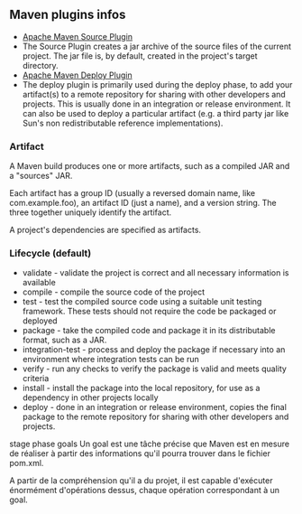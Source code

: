 ## Maven plugins infos
  * [Apache Maven Source Plugin](https://maven.apache.org/plugins/maven-source-plugin/)
   * The Source Plugin creates a jar archive of the source files of the current project. The jar file is, by default, created in the project's target directory.
  * [Apache Maven Deploy Plugin]( https://maven.apache.org/plugins/maven-deploy-plugin/) 
   * The deploy plugin is primarily used during the deploy phase, to add your artifact(s) to a remote repository for sharing with other developers and projects. This is usually done in an integration or release environment. It can also be used to deploy a particular artifact (e.g. a third party jar like Sun's non redistributable reference implementations).

### Artifact 
A Maven build produces one or more artifacts, such as a compiled JAR and a "sources" JAR.

Each artifact has a group ID (usually a reversed domain name, like com.example.foo), an artifact ID (just a name), and a version string. The three together uniquely identify the artifact.

A project's dependencies are specified as artifacts.

### Lifecycle (default)
 * validate - validate the project is correct and all necessary information is available
 * compile - compile the source code of the project
 * test - test the compiled source code using a suitable unit testing framework. These tests should not require the code be packaged or deployed
 * package - take the compiled code and package it in its distributable format, such as a JAR.
 * integration-test - process and deploy the package if necessary into an environment where integration tests can be run
 * verify - run any checks to verify the package is valid and meets quality criteria
 * install - install the package into the local repository, for use as a dependency in other projects locally
 * deploy - done in an integration or release environment, copies the final package to the remote repository for sharing with other developers and projects.
 
 stage
 phase
 goals
 Un goal est une tâche précise que Maven est en mesure de réaliser à partir des informations qu'il pourra trouver dans le fichier pom.xml.
 
  A partir de la compréhension qu'il a du projet, il est capable d'exécuter énormément d'opérations dessus, chaque opération correspondant à un goal.

  